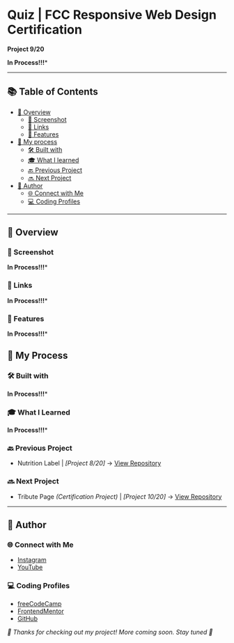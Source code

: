 # Quiz | FCC Responsive Web Design Certification

**Project 9/20**

**In Process!!!***

---

## 📚 Table of Contents

- [🔎 Overview](#-overview)
  - [📸 Screenshot](#-screenshot)
  - [🔗 Links](#-links)
  - [📌 Features](#-features)
- [🧠 My process](#-my-process)
  - [🛠️ Built with](#️-built-with)
  - [🎓 What I learned](#-what-i-learned)
  - [🔙 Previous Project](#-previous-project)
  - [🔜 Next Project](#-next-project)
- [👤 Author](#-author)
  - [🌐 Connect with Me](#-connect-with-me)
  - [💻 Coding Profiles](#-coding-profiles)

---

## 🔎 Overview

### 📸 Screenshot

**In Process!!!***

### 🔗 Links

**In Process!!!***

### 📌 Features

**In Process!!!***

## 🧠 My Process

### 🛠️ Built with

**In Process!!!***

### 🎓 What I Learned

**In Process!!!***

### 🔙 Previous Project

 - Nutrition Label | *[Project 8/20]* → [View Repository](https://github.com/DalaScript/nutrition-label)

### 🔜 Next Project

 - Tribute Page *(Certification Project)* | *[Project 10/20]* → [View Repository](https://github.com/DalaScript/tribute-page)

---

## 👤 Author

### 🌐 Connect with Me

 - [Instagram](https://www.instagram.com/DalaScript)
 - [YouTube](https://www.youtube.com/@DalaScript)

### 💻 Coding Profiles

 - [freeCodeCamp](https://www.freecodecamp.org/DalaScript)
 - [FrontendMentor](https://www.frontendmentor.io/profile/DalaScript)
 - [GitHub](https://github.com/DalaScript)

*🙌 Thanks for checking out my project! More coming soon. Stay tuned 🚀*